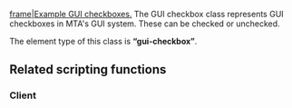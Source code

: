 [frame|Example GUI checkboxes.](/Image:gui-checkbox.png.md "wikilink") The GUI checkbox class represents GUI checkboxes in MTA's GUI system. These can be checked or unchecked.

The element type of this class is **“gui-checkbox”**.

Related scripting functions
---------------------------

### Client
